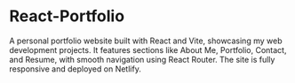 # React-Portfolio
A personal portfolio website built with React and Vite, showcasing my web development projects. It features sections like About Me, Portfolio, Contact, and Resume, with smooth navigation using React Router. The site is fully responsive and deployed on Netlify.
